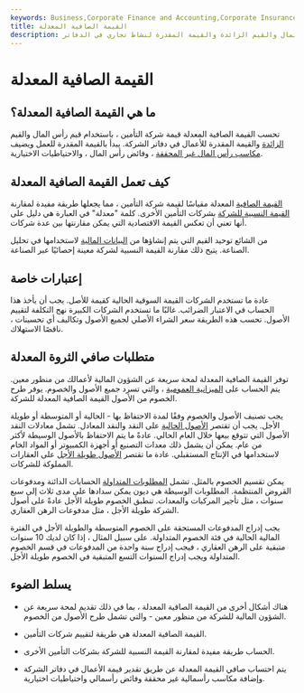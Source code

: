 ```yaml
---
keywords: Business,Corporate Finance and Accounting,Corporate Insurance
title: القيمة الصافية المعدلة
description: القيمة الصافية المعدلة هي قيمة شركة التأمين بناءً على قيم رأس المال والقيم الزائدة والقيمة المقدرة لنشاط تجاري في الدفاتر.
---
```


# القيمة الصافية المعدلة
## ما هي القيمة الصافية المعدلة؟

تحسب القيمة الصافية المعدلة قيمة شركة التأمين ، باستخدام قيم رأس المال والقيم [الزائدة](/surplus) والقيمة المقدرة للأعمال في دفاتر الشركة. يبدأ بالقيمة المقدرة للعمل ويضيف [مكاسب رأس المال غير المحققة](/capitalgain) ، وفائض رأس المال ، والاحتياطيات الاختيارية.

## كيف تعمل القيمة الصافية المعدلة

[القيمة الصافية](/networth) المعدلة مقياسًا لقيمة شركة التأمين ، مما يجعلها طريقة مفيدة لمقارنة [القيمة النسبية للشركة](/relative-value) بشركات التأمين الأخرى. كلمة "معدلة" في العبارة هي دليل على أنها تعني أن تعكس القيمة الاقتصادية التي يمكن مقارنتها بين عدة شركات.

من الشائع توحيد القيم التي يتم إنشاؤها من [البيانات المالية](/financial-statements) لاستخدامها في تحليل الصناعة. يتيح ذلك مقارنة القيمة النسبية لشركة معينة إحصائيًا عبر الصناعة.

## إعتبارات خاصة

عادة ما تستخدم الشركات القيمة السوقية الحالية كقيمة للأصل. يجب أن يأخذ هذا الحساب في الاعتبار الضرائب. غالبًا ما تستخدم الشركات الكبيرة نهج التكلفة لتقييم الأصول. تحسب هذه الطريقة سعر الشراء الأصلي لجميع الأصول وتكاليف أي تحسينات ، ناقصًا الاستهلاك.

## متطلبات صافي الثروة المعدلة

توفر القيمة الصافية المعدلة لمحة سريعة عن الشؤون المالية لأعمالك من منظور معين. يتم الحساب على [الميزانية العمومية](/balancesheet) ، والتي تسرد جميع الأصول والخصوم. يوفر طرح الخصوم من الأصول القيمة الصافية المعدلة للشركة.

يجب تصنيف الأصول والخصوم وفقًا لمدة الاحتفاظ بها - الحالية أو المتوسطة أو طويلة الأجل. يجب أن تقتصر [الأصول الحالية](/currentassets) على النقد والنقد المعادل. تشمل معادلات النقد الأصول التي تتوقع بيعها خلال العام الحالي. عادةً ما يتم الاحتفاظ بالأصول الوسيطة لأكثر من عام. يمكن أن يشمل ذلك معدات التصنيع أو أجهزة الكمبيوتر أو المواد الخام لاستخدامها في الإنتاج المستقبلي. عادة ما تقتصر [الأصول طويلة الأجل](/longtermassets) على العقارات المملوكة للشركات.

يمكن تقسيم الخصوم بالمثل. تشمل [المطلوبات المتداولة](/currentliabilities) الحسابات الدائنة ومدفوعات القروض المنتظمة. المطلوبات الوسيطة هي ديون يمكن سدادها على مدى ثلاث إلى سبع سنوات ، مثل تأجير المركبات والمعدات. تنطبق الخصوم طويلة الأجل عادةً على أصول الشركة طويلة الأجل ، مثل مدفوعات الرهن العقاري.

يجب إدراج المدفوعات المستحقة على الخصوم المتوسطة والطويلة الأجل في الفترة المالية الحالية في فئة الخصوم المتداولة. على سبيل المثال ، إذا كان لديك 10 سنوات متبقية على الرهن العقاري ، فيجب إدراج سنة واحدة من المدفوعات في قسم الخصوم المتداولة ويجب إدراج السنوات التسع المتبقية في الخصوم طويلة الأجل.

## يسلط الضوء

- هناك أشكال أخرى من القيمة الصافية المعدلة ، بما في ذلك تقديم لمحة سريعة عن الشؤون المالية للشركة من منظور معين - والتي تشمل طرح الأصول من الخصوم.

- القيمة الصافية المعدلة هي طريقة لتقييم شركات التأمين.

- الحساب طريقة مفيدة لمقارنة القيمة النسبية للشركة بشركات التأمين الأخرى.

- يتم احتساب صافي القيمة المعدلة عن طريق تقدير قيمة الأعمال في دفاتر الشركة وإضافة مكاسب رأسمالية غير محققة وفائض رأسمالي واحتياطيات اختيارية.


